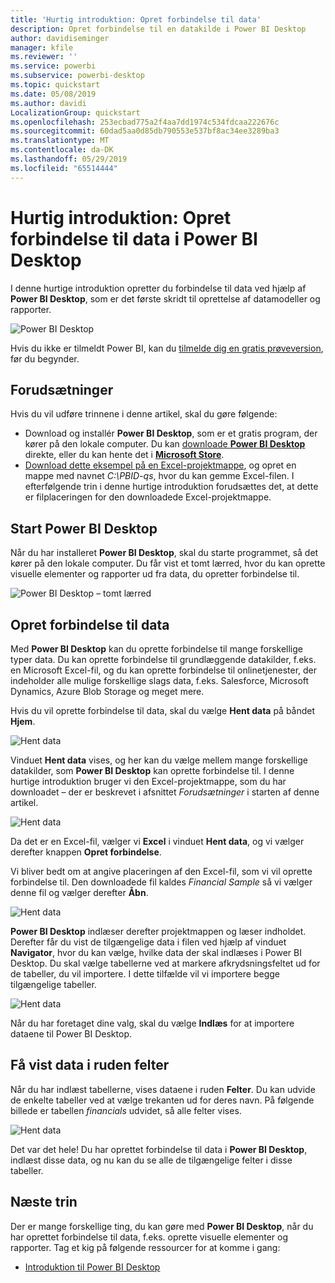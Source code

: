 ```yaml
---
title: 'Hurtig introduktion: Opret forbindelse til data'
description: Opret forbindelse til en datakilde i Power BI Desktop
author: davidiseminger
manager: kfile
ms.reviewer: ''
ms.service: powerbi
ms.subservice: powerbi-desktop
ms.topic: quickstart
ms.date: 05/08/2019
ms.author: davidi
LocalizationGroup: quickstart
ms.openlocfilehash: 253ecbad775a2f4aa7dd1974c534fdcaa222676c
ms.sourcegitcommit: 60dad5aa0d85db790553e537bf8ac34ee3289ba3
ms.translationtype: MT
ms.contentlocale: da-DK
ms.lasthandoff: 05/29/2019
ms.locfileid: "65514444"
---
```

# <a name="quickstart-connect-to-data-in-power-bi-desktop"></a>Hurtig introduktion: Opret forbindelse til data i Power BI Desktop

I denne hurtige introduktion opretter du forbindelse til data ved hjælp af **Power BI Desktop**, som er det første skridt til oprettelse af datamodeller og rapporter.

![Power BI Desktop](media/desktop-what-is-desktop/what-is-desktop_01.png)

Hvis du ikke er tilmeldt Power BI, kan du [tilmelde dig en gratis prøveversion](https://app.powerbi.com/signupredirect?pbi_source=web), før du begynder.

## <a name="prerequisites"></a>Forudsætninger

Hvis du vil udføre trinnene i denne artikel, skal du gøre følgende:
* Download og installér **Power BI Desktop**, som er et gratis program, der kører på den lokale computer. Du kan [downloade **Power BI Desktop**](https://powerbi.microsoft.com/desktop) direkte, eller du kan hente det i [**Microsoft Store**](http://aka.ms/pbidesktopstore).
* [Download dette eksempel på en Excel-projektmappe](http://go.microsoft.com/fwlink/?LinkID=521962), og opret en mappe med navnet *C:\PBID-qs*, hvor du kan gemme Excel-filen. I efterfølgende trin i denne hurtige introduktion forudsættes det, at dette er filplaceringen for den downloadede Excel-projektmappe.

## <a name="launch-power-bi-desktop"></a>Start Power BI Desktop

Når du har installeret **Power BI Desktop**, skal du starte programmet, så det kører på den lokale computer. Du får vist et tomt lærred, hvor du kan oprette visuelle elementer og rapporter ud fra data, du opretter forbindelse til. 

![Power BI Desktop – tomt lærred](media/desktop-quickstart-connect-to-data/qs-connect-data_01.png)

## <a name="connect-to-data"></a>Opret forbindelse til data

Med **Power BI Desktop** kan du oprette forbindelse til mange forskellige typer data. Du kan oprette forbindelse til grundlæggende datakilder, f.eks. en Microsoft Excel-fil, og du kan oprette forbindelse til onlinetjenester, der indeholder alle mulige forskellige slags data, f.eks. Salesforce, Microsoft Dynamics, Azure Blob Storage og meget mere.

Hvis du vil oprette forbindelse til data, skal du vælge **Hent data** på båndet **Hjem**.

![Hent data](media/desktop-quickstart-connect-to-data/qs-connect-data_02.png)

Vinduet **Hent data** vises, og her kan du vælge mellem mange forskellige datakilder, som **Power BI Desktop** kan oprette forbindelse til. I denne hurtige introduktion bruger vi den Excel-projektmappe, som du har downloadet – der er beskrevet i afsnittet *Forudsætninger* i starten af denne artikel.

![Hent data](media/desktop-quickstart-connect-to-data/qs-connect-data_03.png)

Da det er en Excel-fil, vælger vi **Excel** i vinduet **Hent data**, og vi vælger derefter knappen **Opret forbindelse**.

Vi bliver bedt om at angive placeringen af den Excel-fil, som vi vil oprette forbindelse til. Den downloadede fil kaldes *Financial Sample* så vi vælger denne fil og vælger derefter **Åbn**.

![Hent data](media/desktop-quickstart-connect-to-data/qs-connect-data_04.png)

**Power BI Desktop** indlæser derefter projektmappen og læser indholdet. Derefter får du vist de tilgængelige data i filen ved hjælp af vinduet **Navigator**, hvor du kan vælge, hvilke data der skal indlæses i Power BI Desktop. Du skal vælge tabellerne ved at markere afkrydsningsfeltet ud for de tabeller, du vil importere. I dette tilfælde vil vi importere begge tilgængelige tabeller.

![Hent data](media/desktop-quickstart-connect-to-data/qs-connect-data_05.png)

Når du har foretaget dine valg, skal du vælge **Indlæs** for at importere dataene til Power BI Desktop.

## <a name="view-data-in-the-fields-pane"></a>Få vist data i ruden felter

Når du har indlæst tabellerne, vises dataene i ruden **Felter**. Du kan udvide de enkelte tabeller ved at vælge trekanten ud for deres navn. På følgende billede er tabellen *financials* udvidet, så alle felter vises. 

![Hent data](media/desktop-quickstart-connect-to-data/qs-connect-data_06.png)

Det var det hele! Du har oprettet forbindelse til data i **Power BI Desktop**, indlæst disse data, og nu kan du se alle de tilgængelige felter i disse tabeller.

## <a name="next-steps"></a>Næste trin

Der er mange forskellige ting, du kan gøre med **Power BI Desktop**, når du har oprettet forbindelse til data, f.eks. oprette visuelle elementer og rapporter. Tag et kig på følgende ressourcer for at komme i gang:

* [Introduktion til Power BI Desktop](desktop-getting-started.md)